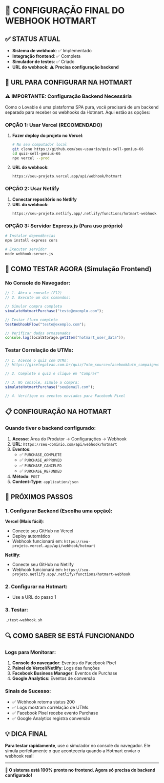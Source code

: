 # 🎯 CONFIGURAÇÃO FINAL DO WEBHOOK HOTMART

## ✅ STATUS ATUAL

- **Sistema de webhook**: ✅ Implementado
- **Integração frontend**: ✅ Completa
- **Simulador de testes**: ✅ Criado
- **URL do webhook**: ⚠️ **Precisa configuração backend**

## 🔗 URL PARA CONFIGURAR NA HOTMART

### ⚠️ IMPORTANTE: Configuração Backend Necessária

Como o Lovable é uma plataforma SPA pura, você precisará de um backend separado para receber os webhooks da Hotmart. Aqui estão as opções:

### OPÇÃO 1: Usar Vercel (RECOMENDADO)

1. **Fazer deploy do projeto no Vercel**:

   ```bash
   # No seu computador local
   git clone https://github.com/seu-usuario/quiz-sell-genius-66
   cd quiz-sell-genius-66
   npx vercel --prod
   ```

2. **URL do webhook**:
   ```
   https://seu-projeto.vercel.app/api/webhook/hotmart
   ```

### OPÇÃO 2: Usar Netlify

1. **Conectar repositório no Netlify**
2. **URL do webhook**:
   ```
   https://seu-projeto.netlify.app/.netlify/functions/hotmart-webhook
   ```

### OPÇÃO 3: Servidor Express.js (Para uso próprio)

```bash
# Instalar dependências
npm install express cors

# Executar servidor
node webhook-server.js
```

## 🧪 COMO TESTAR AGORA (Simulação Frontend)

### No Console do Navegador:

```javascript
// 1. Abra o console (F12)
// 2. Execute um dos comandos:

// Simular compra completa
simulateHotmartPurchase("teste@exemplo.com");

// Testar fluxo completo
testWebhookFlow("teste@exemplo.com");

// Verificar dados armazenados
console.log(localStorage.getItem("hotmart_user_data"));
```

### Testar Correlação de UTMs:

```javascript
// 1. Acesse o quiz com UTMs:
// https://giselegalvao.com.br/quiz/?utm_source=facebook&utm_campaign=teste

// 2. Complete o quiz e clique em "Comprar"

// 3. No console, simule a compra:
simulateHotmartPurchase("seu@email.com");

// 4. Verifique os eventos enviados para Facebook Pixel
```

## 📋 CONFIGURAÇÃO NA HOTMART

### Quando tiver o backend configurado:

1. **Acesse**: Área do Produtor → Configurações → Webhook
2. **URL**: `https://seu-dominio.com/api/webhook/hotmart`
3. **Eventos**:
   - ✅ `PURCHASE_COMPLETE`
   - ✅ `PURCHASE_APPROVED`
   - ✅ `PURCHASE_CANCELED`
   - ✅ `PURCHASE_REFUNDED`
4. **Método**: `POST`
5. **Content-Type**: `application/json`

## 🎯 PRÓXIMOS PASSOS

### 1. Configurar Backend (Escolha uma opção):

**Vercel (Mais fácil)**:

- Conecte seu GitHub no Vercel
- Deploy automático
- Webhook funcionará em: `https://seu-projeto.vercel.app/api/webhook/hotmart`

**Netlify**:

- Conecte seu GitHub no Netlify
- Webhook funcionará em: `https://seu-projeto.netlify.app/.netlify/functions/hotmart-webhook`

### 2. Configurar na Hotmart:

- Use a URL do passo 1

### 3. Testar:

```bash
./test-webhook.sh
```

## 🔍 COMO SABER SE ESTÁ FUNCIONANDO

### Logs para Monitorar:

1. **Console do navegador**: Eventos do Facebook Pixel
2. **Painel do Vercel/Netlify**: Logs das funções
3. **Facebook Business Manager**: Eventos de Purchase
4. **Google Analytics**: Eventos de conversão

### Sinais de Sucesso:

- ✅ Webhook retorna status 200
- ✅ Logs mostram correlação de UTMs
- ✅ Facebook Pixel recebe evento Purchase
- ✅ Google Analytics registra conversão

## 💡 DICA FINAL

**Para testar rapidamente**, use o simulador no console do navegador. Ele simula perfeitamente o que aconteceria quando a Hotmart enviar o webhook real!

---

**🚀 O sistema está 100% pronto no frontend. Agora só precisa do backend configurado!**
